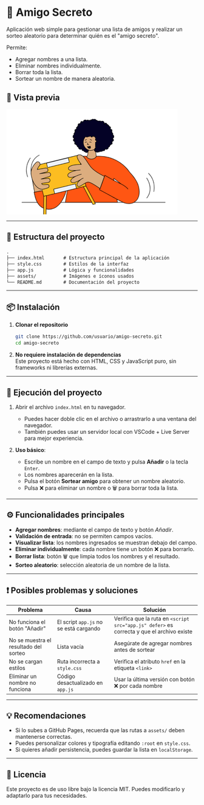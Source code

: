 # 🎁 Amigo Secreto

Aplicación web simple para gestionar una lista de amigos y realizar un sorteo aleatorio para determinar quién es el "amigo secreto".  

Permite:  
- Agregar nombres a una lista.  
- Eliminar nombres individualmente.  
- Borrar toda la lista.  
- Sortear un nombre de manera aleatoria.  

## 📸 Vista previa
![Vista previa del proyecto](assets/amigo-secreto.png)

---

## 📂 Estructura del proyecto
```
.
├── index.html       # Estructura principal de la aplicación
├── style.css        # Estilos de la interfaz
├── app.js           # Lógica y funcionalidades
├── assets/          # Imágenes e íconos usados
└── README.md        # Documentación del proyecto
```

---

## 📦 Instalación

1. **Clonar el repositorio**  
   ```bash
   git clone https://github.com/usuario/amigo-secreto.git
   cd amigo-secreto
   ```

2. **No requiere instalación de dependencias**  
   Este proyecto está hecho con HTML, CSS y JavaScript puro, sin frameworks ni librerías externas.  

---

## 🚀 Ejecución del proyecto

1. Abrir el archivo `index.html` en tu navegador.  
   - Puedes hacer doble clic en el archivo o arrastrarlo a una ventana del navegador.  
   - También puedes usar un servidor local con VSCode + Live Server para mejor experiencia.

2. **Uso básico**:
   - Escribe un nombre en el campo de texto y pulsa **Añadir** o la tecla `Enter`.
   - Los nombres aparecerán en la lista.
   - Pulsa el botón **Sortear amigo** para obtener un nombre aleatorio.
   - Pulsa ❌ para eliminar un nombre o 🗑 para borrar toda la lista.

---

## ⚙️ Funcionalidades principales

- **Agregar nombres**: mediante el campo de texto y botón *Añadir*.  
- **Validación de entrada**: no se permiten campos vacíos.  
- **Visualizar lista**: los nombres ingresados se muestran debajo del campo.  
- **Eliminar individualmente**: cada nombre tiene un botón ❌ para borrarlo.  
- **Borrar lista**: botón 🗑 que limpia todos los nombres y el resultado.  
- **Sorteo aleatorio**: selección aleatoria de un nombre de la lista.  

---

## ❗ Posibles problemas y soluciones

| Problema | Causa | Solución |
|----------|-------|----------|
| No funciona el botón "Añadir" | El script `app.js` no se está cargando | Verifica que la ruta en `<script src="app.js" defer>` es correcta y que el archivo existe |
| No se muestra el resultado del sorteo | Lista vacía | Asegúrate de agregar nombres antes de sortear |
| No se cargan estilos | Ruta incorrecta a `style.css` | Verifica el atributo `href` en la etiqueta `<link>` |
| Eliminar un nombre no funciona | Código desactualizado en `app.js` | Usar la última versión con botón ❌ por cada nombre |

---

## 💡 Recomendaciones
- Si lo subes a GitHub Pages, recuerda que las rutas a `assets/` deben mantenerse correctas.
- Puedes personalizar colores y tipografía editando `:root` en `style.css`.
- Si quieres añadir persistencia, puedes guardar la lista en `localStorage`.

---

## 📜 Licencia
Este proyecto es de uso libre bajo la licencia MIT. Puedes modificarlo y adaptarlo para tus necesidades.
